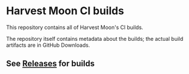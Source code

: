 # Harvest Moon CI builds

This repository contains all of Harvest Moon's CI builds.

The repository itself contains metadata about the builds; the actual build artifacts are in GitHub Downloads.

## See [Releases](https://github.com/HarvestMoon/CIBuilds/releases) for builds
